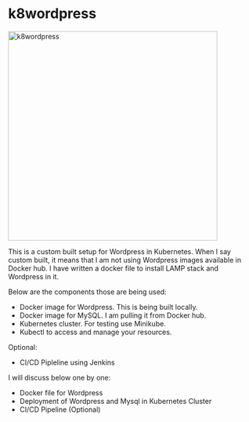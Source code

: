 # k8wordpress

<img width="427" alt="k8wordpress" src="https://user-images.githubusercontent.com/16876746/46309090-03600680-c5d9-11e8-8077-9d5873dd495a.png">

This is a custom built setup for Wordpress in Kubernetes. When I say custom built, it means that I am not using Wordpress images available in Docker hub. I have written a docker file to install LAMP stack and Wordpress in it.

Below are the components those are being used:
- Docker image for Wordpress. This is being built locally.
- Docker image for MySQL. I am pulling it from Docker hub.
- Kubernetes cluster. For testing use Minikube. 
- Kubectl to access and manage your resources. 

Optional:
- CI/CD Pipleline using Jenkins

I will discuss below one by one:
- Docker file for Wordpress
- Deployment of Wordpress and Mysql in Kubernetes Cluster
- CI/CD Pipeline (Optional)
